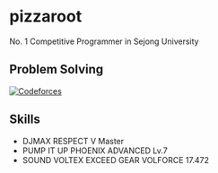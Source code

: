 # pizzaroot

No. 1 Competitive Programmer in Sejong University


## Problem Solving
[![Codeforces](https://cf.leed.at?id=pizzaroot)](https://codeforces.com/profile/pizzaroot)



## Skills
- DJMAX RESPECT V Master
- PUMP IT UP PHOENIX ADVANCED Lv.7
- SOUND VOLTEX EXCEED GEAR VOLFORCE 17.472
